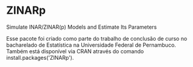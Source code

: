 # ZINARp
Simulate INAR/ZINAR(p) Models and Estimate Its Parameters

Esse pacote foi criado como parte do trabalho de conclusão de curso no bacharelado de Estatística na Universidade Federal de Pernambuco. Também está disponível via CRAN através do comando install.packages('ZINARp').
